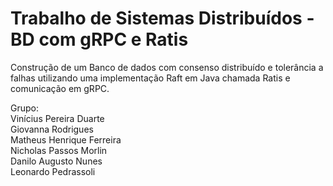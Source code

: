 # Trabalho de Sistemas Distribuídos - BD com gRPC e Ratis

Construção de um Banco de dados com consenso distribuído e tolerância a falhas utilizando uma implementação Raft em Java chamada Ratis e comunicação em gRPC.

Grupo:<br>
Vinícius Pereira Duarte<br>
Giovanna Rodrigues<br>
Matheus Henrique Ferreira<br>
Nicholas Passos Morlin<br>
Danilo Augusto Nunes<br>
Leonardo Pedrassoli
